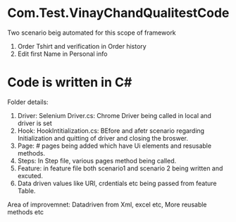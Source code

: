 # Com.Test.VinayChandQualitestCode

Two scenario beig automated for this scope of framework
1. Order Tshirt and verification in Order history
2. Edit first Name in Personal info
# Code is written in C#
Folder details:
1. Driver: Selenium Driver.cs: Chrome Driver being called in local and driver is set
2. Hook: HookIntitialization.cs: BEfore and afetr scenario regarding Initialization and quitting of driver and closing the broswer.
3. Page: # pages being added which have Ui elements and resusable methods.
4. Steps: In Step file, various pages method being called.
5. Feature: in feature file both scenario1 and scenario 2 being written and excuted.
6. Data driven values like URl, crdentials etc being passed from feature Table.

Area of improvemnet: Datadriven from Xml, excel etc, More reusable methods etc

 

